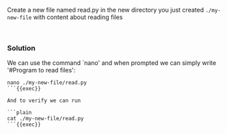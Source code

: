 
Create a new file named read.py in the new directory you just created `./my-new-file` with content about reading files

<br>

### Solution
We can use the command `nano' and when prompted we can simply write '#Program to read files':

```plain
nano ./my-new-file/read.py
```{{exec}}

And to verify we can run

```plain
cat ./my-new-file/read.py
```{{exec}}
